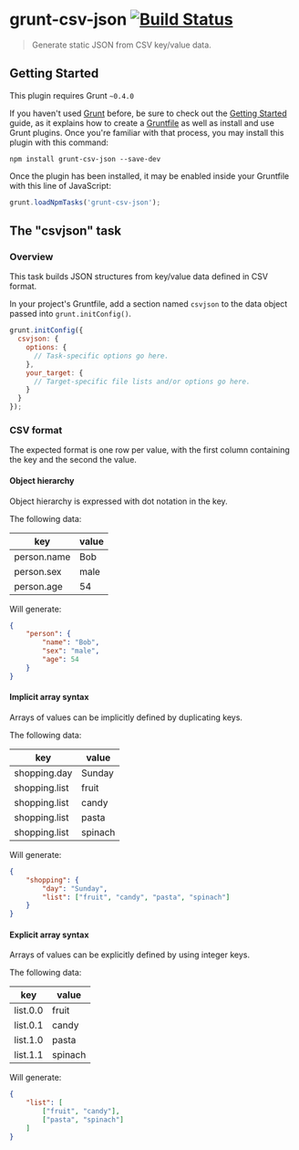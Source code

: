 # grunt-csv-json [![Build Status][travis-image]][travis-url]

> Generate static JSON from CSV key/value data.

## Getting Started
This plugin requires Grunt `~0.4.0`

If you haven't used [Grunt](http://gruntjs.com/) before, be sure to check out the [Getting Started](http://gruntjs.com/getting-started) guide, as it explains how to create a [Gruntfile](http://gruntjs.com/sample-gruntfile) as well as install and use Grunt plugins. Once you're familiar with that process, you may install this plugin with this command:

```shell
npm install grunt-csv-json --save-dev
```

Once the plugin has been installed, it may be enabled inside your Gruntfile with this line of JavaScript:

```js
grunt.loadNpmTasks('grunt-csv-json');
```

## The "csvjson" task

### Overview

This task builds JSON structures from key/value data defined in CSV format.

In your project's Gruntfile, add a section named `csvjson` to the data object passed into `grunt.initConfig()`.

```js
grunt.initConfig({
  csvjson: {
    options: {
      // Task-specific options go here.
    },
    your_target: {
      // Target-specific file lists and/or options go here.
    }
  }
});
```

### CSV format

The expected format is one row per value, with the first column containing the key and the second the value.

#### Object hierarchy

Object hierarchy is expressed with dot notation in the key.

The following data:

| key         | value |
| ----------- | ----- |
| person.name | Bob   |
| person.sex  | male  |
| person.age  | 54    |

Will generate:

```json
{
	"person": {
		"name": "Bob",
		"sex": "male",
		"age": 54
	}
}
```

#### Implicit array syntax

Arrays of values can be implicitly defined by duplicating keys.

The following data:

| key           | value   |
| ------------- | ------- |
| shopping.day  | Sunday  |
| shopping.list | fruit   |
| shopping.list | candy   |
| shopping.list | pasta   |
| shopping.list | spinach |

Will generate:

```json
{
	"shopping": {
		"day": "Sunday",
		"list": ["fruit", "candy", "pasta", "spinach"]
	}
}
```

#### Explicit array syntax

Arrays of values can be explicitly defined by using integer keys.

The following data:

| key       | value   |
| --------- | ------- |
| list.0.0  | fruit   |
| list.0.1  | candy   |
| list.1.0  | pasta   |
| list.1.1  | spinach |

Will generate:

```json
{
	"list": [
		["fruit", "candy"],
		["pasta", "spinach"]
	]
}
```

[travis-url]: http://travis-ci.org/jpweeks/grunt-csv-json
[travis-image]: http://img.shields.io/travis/jpweeks/grunt-csv-json/master.svg?style=flat

